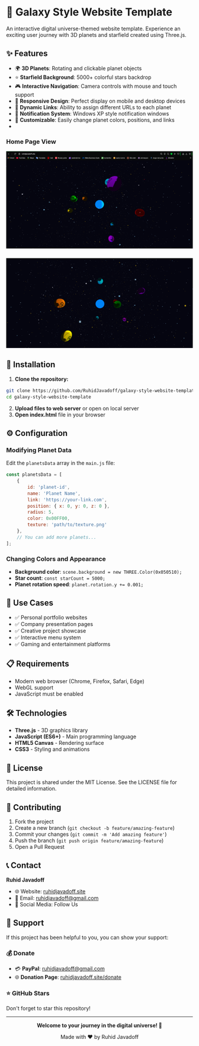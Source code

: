 # 🌌 Galaxy Style Website Template

An interactive digital universe-themed website template. Experience an exciting user journey with 3D planets and starfield created using Three.js.

## ✨ Features

* 🌍 **3D Planets**: Rotating and clickable planet objects  
* ⭐ **Starfield Background**: 5000+ colorful stars backdrop
* 🎮 **Interactive Navigation**: Camera controls with mouse and touch support
* 📱 **Responsive Design**: Perfect display on mobile and desktop devices
* 🔗 **Dynamic Links**: Ability to assign different URLs to each planet
* 📝 **Notification System**: Windows XP style notification windows
* 🎨 **Customizable**: Easily change planet colors, positions, and links
* 
### Home Page View
![Ana Səhifə](https://github.com/RuhidJavadoff/galaxy-style-website-template/blob/main/screenshold/01a.png)

### 
![Planet İnteraktivliği](https://github.com/RuhidJavadoff/galaxy-style-website-template/blob/main/screenshold/02a.png)

## 🚀 Installation

1. **Clone the repository:**
```bash
git clone https://github.com/RuhidJavadoff/galaxy-style-website-template.git
cd galaxy-style-website-template
```

2. **Upload files to web server** or open on local server
3. **Open index.html** file in your browser

## ⚙️ Configuration

### Modifying Planet Data
Edit the `planetsData` array in the `main.js` file:

```javascript
const planetsData = [
    {
        id: 'planet-id',
        name: 'Planet Name',
        link: 'https://your-link.com',
        position: { x: 0, y: 0, z: 0 },
        radius: 5,
        color: 0x00FF00,
        texture: 'path/to/texture.png'
    },
    // You can add more planets...
];
```

### Changing Colors and Appearance
* **Background color**: `scene.background = new THREE.Color(0x050510);`
* **Star count**: `const starCount = 5000;`
* **Planet rotation speed**: `planet.rotation.y += 0.001;`

## 🎯 Use Cases

* ✅ Personal portfolio websites
* ✅ Company presentation pages  
* ✅ Creative project showcase
* ✅ Interactive menu system
* ✅ Gaming and entertainment platforms

## 📋 Requirements

* Modern web browser (Chrome, Firefox, Safari, Edge)
* WebGL support
* JavaScript must be enabled

## 🛠️ Technologies

* **Three.js** - 3D graphics library
* **JavaScript (ES6+)** - Main programming language
* **HTML5 Canvas** - Rendering surface
* **CSS3** - Styling and animations

## 📝 License

This project is shared under the MIT License. See the LICENSE file for detailed information.

## 🤝 Contributing

1. Fork the project
2. Create a new branch (`git checkout -b feature/amazing-feature`)
3. Commit your changes (`git commit -m 'Add amazing feature'`)
4. Push the branch (`git push origin feature/amazing-feature`)
5. Open a Pull Request

## 📞 Contact

**Ruhid Javadoff**
* 🌐 Website: [ruhidjavadoff.site](https://ruhidjavadoff.site)
* 📧 Email: ruhidjavadoff@gmail.com
* 📱 Social Media: Follow Us

## 💖 Support

If this project has been helpful to you, you can show your support:

### 💰 Donate
* 💳 **PayPal**: ruhidjavadoff@gmail.com
* 🌐 **Donation Page**: [ruhidjavadoff.site/donate](https://ruhidjavadoff.site/donate)

### ⭐ GitHub Stars
Don't forget to star this repository!

---

<div align="center">

**Welcome to your journey in the digital universe! 🚀**

Made with ❤️ by Ruhid Javadoff

</div>


